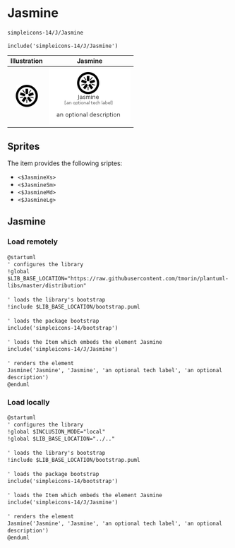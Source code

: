 # Jasmine


```text
simpleicons-14/J/Jasmine
```

```text
include('simpleicons-14/J/Jasmine')
```



| Illustration | Jasmine |
| :---: | :---: |
| ![illustration for Illustration](../../simpleicons-14/J/Jasmine.png) | ![illustration for Jasmine](../../simpleicons-14/J/Jasmine.Local.png) |



## Sprites
The item provides the following sriptes:

- `<$JasmineXs>`
- `<$JasmineSm>`
- `<$JasmineMd>`
- `<$JasmineLg>`





## Jasmine

### Load remotely
```plantuml
@startuml
' configures the library
!global $LIB_BASE_LOCATION="https://raw.githubusercontent.com/tmorin/plantuml-libs/master/distribution"

' loads the library's bootstrap
!include $LIB_BASE_LOCATION/bootstrap.puml

' loads the package bootstrap
include('simpleicons-14/bootstrap')

' loads the Item which embeds the element Jasmine
include('simpleicons-14/J/Jasmine')

' renders the element
Jasmine('Jasmine', 'Jasmine', 'an optional tech label', 'an optional description')
@enduml
```

### Load locally
```plantuml
@startuml
' configures the library
!global $INCLUSION_MODE="local"
!global $LIB_BASE_LOCATION="../.."

' loads the library's bootstrap
!include $LIB_BASE_LOCATION/bootstrap.puml

' loads the package bootstrap
include('simpleicons-14/bootstrap')

' loads the Item which embeds the element Jasmine
include('simpleicons-14/J/Jasmine')

' renders the element
Jasmine('Jasmine', 'Jasmine', 'an optional tech label', 'an optional description')
@enduml
```

